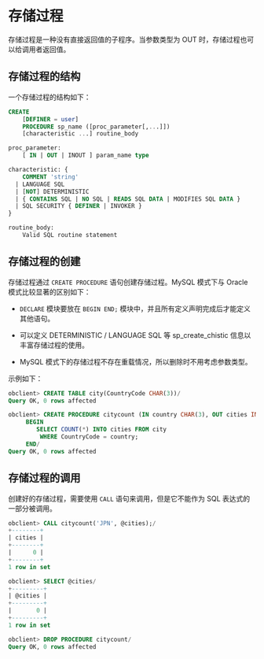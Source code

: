 存储过程
=========================

存储过程是一种没有直接返回值的子程序。当参数类型为 OUT 时，存储过程也可以给调用者返回值。

存储过程的结构
----------------------------

一个存储过程的结构如下：

```sql
CREATE
    [DEFINER = user]
    PROCEDURE sp_name ([proc_parameter[,...]])
    [characteristic ...] routine_body

proc_parameter:
    [ IN | OUT | INOUT ] param_name type

characteristic: {
    COMMENT 'string'
  | LANGUAGE SQL
  | [NOT] DETERMINISTIC
  | { CONTAINS SQL | NO SQL | READS SQL DATA | MODIFIES SQL DATA }
  | SQL SECURITY { DEFINER | INVOKER }
}

routine_body:
    Valid SQL routine statement
```

存储过程的创建
----------------------------

存储过程通过 `CREATE PROCEDURE` 语句创建存储过程。MySQL 模式下与 Oracle 模式比较显著的区别如下：

* `DECLARE` 模块要放在 `BEGIN END;` 模块中，并且所有定义声明完成后才能定义其他语句。

* 可以定义 DETERMINISTIC / LANGUAGE SQL 等 sp_create_chistic 信息以丰富存储过程的使用。

* MySQL 模式下的存储过程不存在重载情况，所以删除时不用考虑参数类型。

示例如下：

```sql
obclient> CREATE TABLE city(CountryCode CHAR(3))/
Query OK, 0 rows affected

obclient> CREATE PROCEDURE citycount (IN country CHAR(3), OUT cities INT)
     BEGIN
        SELECT COUNT(*) INTO cities FROM city
         WHERE CountryCode = country;
     END/
Query OK, 0 rows affected
```

存储过程的调用
----------------------------

创建好的存储过程，需要使用 `CALL` 语句来调用，但是它不能作为 SQL 表达式的一部分被调用。

```sql
obclient> CALL citycount('JPN', @cities);/
+--------+
| cities |
+--------+
|      0 |
+--------+
1 row in set

obclient> SELECT @cities/
+---------+
| @cities |
+---------+
|       0 |
+---------+
1 row in set

obclient> DROP PROCEDURE citycount/
Query OK, 0 rows affected
```
